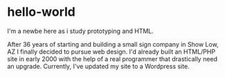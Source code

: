 # hello-world

I'm a newbe here as i study prototyping and HTML.

After 36 years of starting and building a small sign company in Show Low, AZ I finally decided to pursue web design. I'd already built an HTML/PHP site in early 2000 with the help of a real programmer that drastically need an upgrade. Currently, I've updated my site to a Wordpress site.

